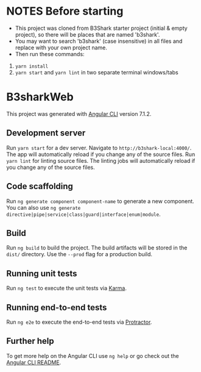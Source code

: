 # NOTES Before starting
- This project was cloned from B3Shark starter project (initial & empty project), so there will be places that are named 'b3shark'.
- You may want to search 'b3shark' (case insensitive) in all files and replace with your own project name.
- Then run these commands:
1. `yarn install`
2. `yarn start` and `yarn lint` in two separate terminal windows/tabs

# B3sharkWeb

This project was generated with [Angular CLI](https://github.com/angular/angular-cli) version 7.1.2.

## Development server

Run `yarn start` for a dev server. Navigate to `http://b3shark-local:4000/`. The app will automatically reload if you change any of the source files.
Run `yarn lint` for linting source files. The linting jobs will automatically reload if you change any of the source files.

## Code scaffolding

Run `ng generate component component-name` to generate a new component. You can also use `ng generate directive|pipe|service|class|guard|interface|enum|module`.

## Build

Run `ng build` to build the project. The build artifacts will be stored in the `dist/` directory. Use the `--prod` flag for a production build.

## Running unit tests

Run `ng test` to execute the unit tests via [Karma](https://karma-runner.github.io).

## Running end-to-end tests

Run `ng e2e` to execute the end-to-end tests via [Protractor](http://www.protractortest.org/).

## Further help

To get more help on the Angular CLI use `ng help` or go check out the [Angular CLI README](https://github.com/angular/angular-cli/blob/master/README.md).
